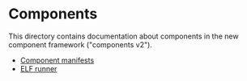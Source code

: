# Components

This directory contains documentation about components in the new component
framework ("components v2").

- [Component manifests](component_manifests.md)
- [ELF runner](elf_runner.md)
